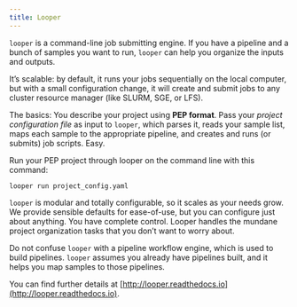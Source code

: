 ```yaml
---
title: Looper
---
```


`looper` is a command-line job submitting engine. If you have a pipeline and a bunch of samples you want to run, `looper` can help you organize the inputs and outputs.

It’s scalable: by default, it runs your jobs sequentially on the local computer, but with a small configuration change, it will create and submit jobs to any cluster resource manager (like SLURM, SGE, or LFS).

The basics: You describe your project using **PEP format**. Pass your *project configuration file* as input to `looper`, which parses it, reads your sample list, maps each sample to the appropriate pipeline, and creates and runs (or submits) job scripts. Easy.

Run your PEP project through looper on the command line with this command:

```{bash}
looper run project_config.yaml
```

`looper` is modular and totally configurable, so it scales as your needs grow. We provide sensible defaults for ease-of-use, but you can configure just about anything. You have complete control. Looper handles the mundane project organization tasks that you don’t want to worry about.

Do not confuse `looper` with a pipeline workflow engine, which is used to build pipelines. `looper` assumes you already have pipelines built, and it helps you map samples to those pipelines.

You can find further details at [http://looper.readthedocs.io](http://looper.readthedocs.io).
